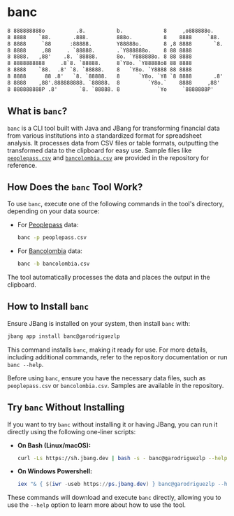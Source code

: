 # banc

```txt
8 888888888o          .8.          b.             8     ,o888888o.
8 8888    `88.       .888.         888o.          8    8888     `88.
8 8888     `88      :88888.        Y88888o.       8 ,8 8888       `8.
8 8888     ,88     . `88888.       .`Y888888o.    8 88 8888
8 8888.   ,88'    .8. `88888.      8o. `Y888888o. 8 88 8888
8 8888888888     .8`8. `88888.     8`Y8o. `Y88888o8 88 8888
8 8888    `88.  .8' `8. `88888.    8   `Y8o. `Y8888 88 8888
8 8888      88 .8'   `8. `88888.   8      `Y8o. `Y8 `8 8888       .8'
8 8888    ,88'.888888888. `88888.  8         `Y8o.`    8888     ,88'
8 888888888P .8'       `8. `88888. 8            `Yo     `8888888P'
```

## What is `banc`?

`banc` is a CLI tool built with Java and JBang for transforming financial data from various institutions into a standardized format
for spreadsheet analysis. It processes data from CSV files or table formats, outputting the transformed data to the clipboard for
easy use. Sample files like [`peoplepass.csv`](./peoplepass.csv) and [`bancolombia.csv`](./bancolombia.csv) are provided in the
repository for reference.

## How Does the `banc` Tool Work?

To use `banc`, execute one of the following commands in the tool's directory, depending on your data source:

- For [Peoplepass](https://peoplepass.com.co/) data:

  ```bash
  banc -p peoplepass.csv
  ```

- For [Bancolombia](https://www.bancolombia.com/personas) data:

  ```bash
  banc -b bancolombia.csv
  ```

The tool automatically processes the data and places the output in the clipboard.

## How to Install `banc`

Ensure JBang is installed on your system, then install `banc` with:

```bash
jbang app install banc@garodriguezlp
```

This command installs `banc`, making it ready for use. For more details, including additional commands, refer to the repository
documentation or run `banc --help`.

Before using `banc`, ensure you have the necessary data files, such as `peoplepass.csv` or `bancolombia.csv`. Samples are available
in the repository.

## Try `banc` Without Installing

If you want to try `banc` without installing it or having JBang, you can run it directly using the following one-liner scripts:

- **On Bash (Linux/macOS):**

  ```bash
  curl -Ls https://sh.jbang.dev | bash -s - banc@garodriguezlp --help
  ```

- **On Windows Powershell:**

  ```powershell
  iex "& { $(iwr -useb https://ps.jbang.dev) } banc@garodriguezlp --help"
  ```

These commands will download and execute `banc` directly, allowing you to use the `--help` option to learn more about how to use the
tool.

